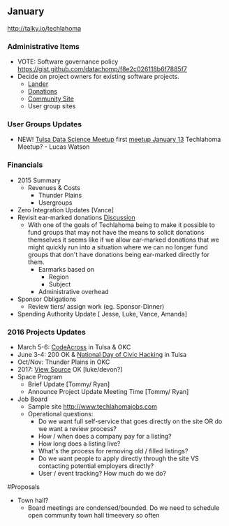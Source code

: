 ## January
http://talky.io/techlahoma

### Administrative Items
* VOTE: Software governance policy https://gist.github.com/datachomp/f8e2c026118b6f7885f7
* Decide on project owners for existing software projects.
  * [Lander](https://github.com/techlahoma/techlahoma_lander)
  * [Donations](https://github.com/techlahoma/techlahoma_donations)
  * [Community Site](https://github.com/techlahoma/techlahoma)
  * User group sites

### User Groups Updates
* NEW! [Tulsa Data Science Meetup](http://www.meetup.com/Tulsa-Data-Science-Meetup/) first [meetup January 13](http://www.meetup.com/Tulsa-Data-Science-Meetup/events/227590351/)
Techlahoma Meetup? - Lucas Watson

### Financials
* 2015 Summary
  * Revenues & Costs
    * Thunder Plains
    * Usergroups
* Zero Integration Updates [Vance]
* Revisit ear-marked donations [Discussion](https://github.com/techlahoma/techlahoma_donations/issues/10)
  * With one of the goals of Techlahoma being to make it possible to
    fund groups that may not have the means to solicit donations
    themselves it seems like if we allow ear-marked donations that we
    might quickly run into a situation where we can no longer fund
    groups that don't have donations being ear-marked directly for them.
    * Earmarks based on
      * Region
      * Subject
    * Administrative overhead
* Sponsor Obligations
    * Review tiers/ assign work (eg. Sponsor-Dinner)
* Spending Authority Update [ Jesse, Luke, Vance, Amanda]

### 2016 Projects Updates
* March 5-6: [CodeAcross](http://codeacross.us/) in Tulsa & OKC
* June 3-4: 200 OK & [National Day of Civic Hacking](http://hackforchange.org/) in Tulsa
* Oct/Nov: Thunder Plains in OKC
* 2017: [View Source](https://viewsourceconf.org/) OK [luke/devon?]
* Space Program
  * Brief Update [Tommy/ Ryan]
  * Announce Project Update Meeting Time [Tommy/ Ryan]
* Job Board
  * Sample site http://www.techlahomajobs.com
  * Operational questions:
      * Do we want full self-service that goes directly on the site OR
        do we want a review process?
      * How / when does a company pay for a listing?
      * How long does a listing live?
      * What's the process for removing old / filled listings?
      * Do we want people to apply directly through the site VS contacting potential employers directly?
      * User / event tracking? How much do we do?


#Proposals
  * Town hall?
    * Board meetings are condensed/bounded. Do we need to schedule open community town hall timeevery so often
